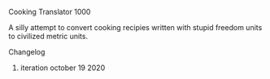 Cooking Translator 1000 

A silly attempt to convert cooking recipies written with stupid freedom units to civilized metric units.

Changelog 
1. iteration october 19 2020
